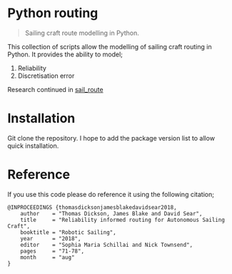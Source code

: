 # Python routing

> Sailing craft route modelling in Python.

This collection of scripts allow the modelling of sailing craft routing in Python. It provides the ability to model;

1. Reliability
2. Discretisation error

Research continued in [sail_route](https://github.com/TAJD/sail_route.jl)

# Installation

Git clone the repository. I hope to add the package version list to allow quick installation.

# Reference

If you use this code please do reference it using the following citation;

```
@INPROCEEDINGS {thomasdicksonjamesblakedavidsear2018,
    author    = "Thomas Dickson, James Blake and David Sear",
    title     = "Reliability informed routing for Autonomous Sailing Craft",
    booktitle = "Robotic Sailing",
    year      = "2018",
    editor    = "Sophia Maria Schillai and Nick Townsend",
    pages     = "71-78",
    month     = "aug"
}
```
